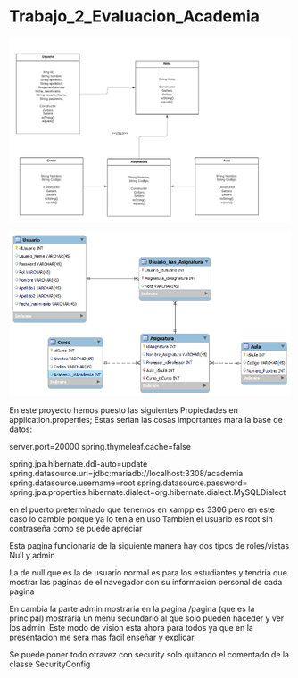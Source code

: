 # Trabajo_2_Evaluacion_Academia

![Image](Diagrama.png)

![Alt Text](AcademiaBD.png)


En este proyecto hemos puesto las siguientes Propiedades en application.properties;
Estas serian las cosas importantes mara la base de datos:

server.port=20000
spring.thymeleaf.cache=false

spring.jpa.hibernate.ddl-auto=update
spring.datasource.url=jdbc:mariadb://localhost:3308/academia
spring.datasource.username=root
spring.datasource.password=
spring.jpa.properties.hibernate.dialect=org.hibernate.dialect.MySQLDialect

<Importante> en el puerto preterminado que tenemos en xampp es 3306 pero en este caso lo cambie porque ya lo tenia en uso
Tambien el usuario es root sin  contraseña como se puede apreciar

Esta pagina funcionaria de la siguiente manera hay dos tipos de roles/vistas Null y admin

La de null que es la de usuario normal es para los estudiantes y tendria que mostrar las paginas de el navegador con su informacion personal de cada pagina

En cambia la parte admin mostraria en la pagina /pagina (que es la principal) mostraria un menu secundario al que solo pueden haceder y ver los admin.
Este modo de vision esta ahora para todos ya que en la presentacion me sera mas facil enseñar y explicar.

Se puede poner todo otravez con security solo quitando el comentado de la classe SecurityConfig